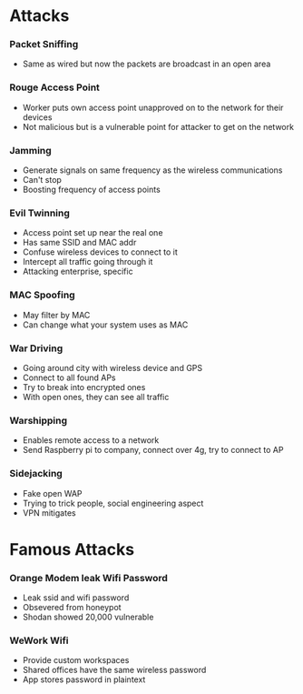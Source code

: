 
# Attacks


### Packet Sniffing
- Same as wired but now the packets are broadcast in an open area


### Rouge Access Point
- Worker puts own access point unapproved on to the network for their devices
- Not malicious but is a vulnerable point for attacker to get on the network


### Jamming
- Generate signals on same frequency as the wireless communications
- Can't stop
- Boosting frequency of access points

### Evil Twinning
- Access point set up near the real one 
- Has same SSID and MAC addr
- Confuse wireless devices to connect to it
- Intercept all traffic going through it 
- Attacking enterprise, specific

### MAC Spoofing
- May filter by MAC
- Can change what your system uses as MAC

### War Driving
- Going around city with wireless device and GPS 
- Connect to all found APs 
- Try to break into encrypted ones
- With open ones, they can see all traffic

### Warshipping
- Enables remote access to a network
- Send Raspberry pi to company, connect over 4g, try to connect to AP

### Sidejacking
- Fake open WAP
- Trying to trick people, social engineering aspect
- VPN mitigates



# Famous Attacks

### Orange Modem leak Wifi Password
- Leak ssid and wifi password
- Obsevered from honeypot
- Shodan showed 20,000 vulnerable

### WeWork Wifi
- Provide custom workspaces 
- Shared offices have the same wireless password
- App stores password in plaintext

